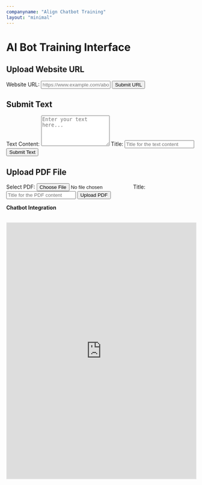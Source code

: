 ```yaml
---
companyname: "Align Chatbot Training"
layout: "minimal"
---
```

<h1>AI Bot Training Interface</h1>

<!-- Upload Website URL Section -->
<div class="form-section" id="url-section">
    <h2>Upload Website URL</h2>
    <form id="url-form">
        <label for="website-url">Website URL:</label>
        <input type="text" id="website-url" name="website-url" placeholder="https://www.example.com/about-us" required>
        <button type="submit">Submit URL</button>
    </form>
    <div class="response" id="url-response"></div>
</div>

<!-- Submit Text Section -->
<div class="form-section" id="text-section">
    <h2>Submit Text</h2>
    <form id="text-form">
        <label for="text-input">Text Content:</label>
        <textarea id="text-input" name="text-input" rows="5" placeholder="Enter your text here..." required></textarea>
        <label for="text-title">Title:</label>
        <input type="text" id="text-title" name="text-title" placeholder="Title for the text content" required>
        <button type="submit">Submit Text</button>
    </form>
    <div class="response" id="text-response"></div>
</div>

<!-- Upload PDF Section -->
<div class="form-section" id="pdf-section">
    <h2>Upload PDF File</h2>
    <form id="pdf-form">
        <label for="pdf-file">Select PDF:</label>
        <input type="file" id="pdf-file" name="pdf-file" accept="application/pdf" required>
        <label for="pdf-title">Title:</label>
        <input type="text" id="pdf-title" name="pdf-title" placeholder="Title for the PDF content" required>
        <button type="submit">Upload PDF</button>
    </form>
    <div class="response" id="pdf-response"></div>
</div>

<script>
    const chatbotId = "clyq5fuab00018bz24tj8c22x";
    const bearerToken = "Bearer clyq5ghot000ntfbijmkickah";

    // Handle URL Submission
    document.getElementById('url-form').addEventListener('submit', function(event) {
        event.preventDefault();
        const url = document.getElementById('website-url').value.trim();
        if (!url) {
            alert('Please enter a valid URL.');
            return;
        }

        const options = {
            method: 'POST',
            headers: {
                'Authorization': bearerToken,
                'Content-Type': 'application/json'
            },
            body: JSON.stringify({
                url: url,
                chatbotId: chatbotId
            })
        };

        // fetch('https://app.livechatai.com/api/aibot/data-source/url', options)
        //     .then(response => response.json())
        //     .then(data => {
        //         document.getElementById('url-response').textContent = JSON.stringify(data, null, 2);
        //     })
        //     .catch(err => {
        //         console.error(err);
        //         document.getElementById('url-response').textContent = 'Error: ' + err.message;
        //     });

        fetch('http://localhost:3001/api/chatbot/url', options)
            .then(response => response.json())
            .then(data => {
                document.getElementById('url-response').textContent = JSON.stringify(data, null, 2);
            })
            .catch(err => {
                console.error(err);
                document.getElementById('url-response').textContent = 'Error: ' + err.message;
            });
    });

    // Handle Text Submission
    document.getElementById('text-form').addEventListener('submit', function(event) {
        event.preventDefault();
        const textContent = document.getElementById('text-input').value.trim();
        const title = document.getElementById('text-title').value.trim();

        if (!textContent || !title) {
            alert('Please enter both title and text content.');
            return;
        }

        const options = {
            method: 'POST',
            headers: {
                'Authorization': bearerToken,
                'Content-Type': 'application/json'
            },
            body: JSON.stringify({
                title: title,
                content: textContent,
                chatbotId: chatbotId
            })
        };

        // fetch('https://app.livechatai.com/api/aibot/data-source/text', options)
        //     .then(response => response.json())
        //     .then(data => {
        //         document.getElementById('text-response').textContent = JSON.stringify(data, null, 2);
        //     })
        //     .catch(err => {
        //         console.error(err);
        //         document.getElementById('text-response').textContent = 'Error: ' + err.message;
        //     });

        fetch('http://localhost:3001/api/chatbot/text', options)
            .then(response => response.json())
            .then(data => {
                document.getElementById('text-response').textContent = JSON.stringify(data, null, 2);
            })
            .catch(err => {
                console.error(err);
                document.getElementById('text-response').textContent = 'Error: ' + err.message;
            });
    });

    // Handle PDF Upload
    document.getElementById('pdf-form').addEventListener('submit', function(event) {
        event.preventDefault();
        const fileInput = document.getElementById('pdf-file');
        const title = document.getElementById('pdf-title').value.trim();

        if (fileInput.files.length === 0) {
            alert('Please select a PDF file to upload.');
            return;
        }

        if (!title) {
            alert('Please enter a title for the PDF content.');
            return;
        }

        const file = fileInput.files[0];
        const reader = new FileReader();

        reader.onload = function(e) {
            const arrayBuffer = e.target.result;
            // Here you would typically process the PDF to extract text content.
            // For simplicity, we'll assume the content is extracted and use placeholder text.

            // Placeholder content - replace with actual PDF processing as needed
            const pdfContent = "PDF source content extracted from the file.";

            const options = {
                method: 'POST',
                headers: {
                    'Authorization': bearerToken,
                    'Content-Type': 'application/json'
                },
                body: JSON.stringify({
                    title: title,
                    content: [{
                        text: pdfContent,
                        page: 1 // You can modify this to handle multiple pages if needed
                    }],
                    chatbotId: chatbotId
                })
            };

            // fetch('https://app.livechatai.com/api/aibot/data-source/pdf', options)
            //     .then(response => response.json())
            //     .then(data => {
            //         document.getElementById('pdf-response').textContent = JSON.stringify(data, null, 2);
            //     })
            //     .catch(err => {
            //         console.error(err);
            //         document.getElementById('pdf-response').textContent = 'Error: ' + err.message;
            //     });

            fetch('http://localhost:3001/api/chatbot/pdf', options)
                .then(response => response.json())
                .then(data => {
                    document.getElementById('pdf-response').textContent = JSON.stringify(data, null, 2);
                })
                .catch(err => {
                    console.error(err);
                    document.getElementById('pdf-response').textContent = 'Error: ' + err.message;
                });
        };

        reader.onerror = function() {
            console.error("Failed to read the PDF file.");
            document.getElementById('pdf-response').textContent = 'Error: Failed to read the PDF file.';
        };

        reader.readAsArrayBuffer(file);
    });
</script>

<b>Chatbot Integration</b><br/><br/>

<iframe
  src="https://app.livechatai.com/aibot-iframe/clyq5fuab00018bz24tj8c22x"
  style="border:1px solid #EAEAEA"
  width="100%"
  height="680"
  frameborder="0"
  allow="microphone"
></iframe>
